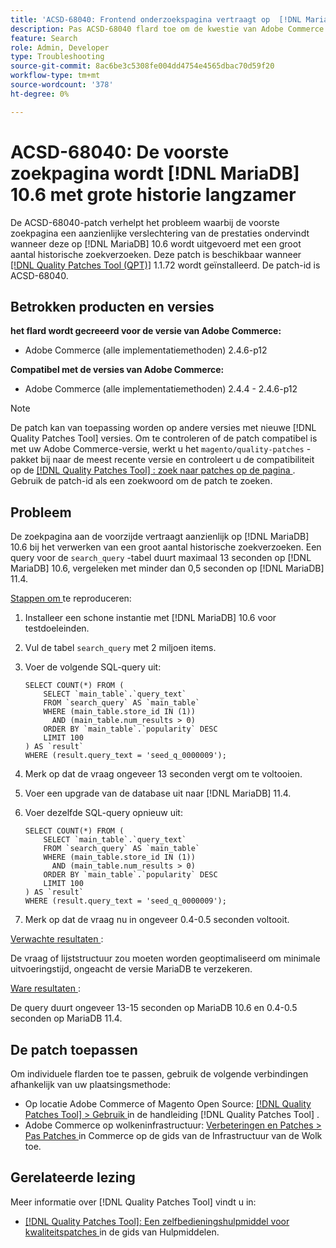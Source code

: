```yaml
---
title: 'ACSD-68040: Frontend onderzoekspagina vertraagt op  [!DNL MariaDB]  10.6 met grote onderzoeksgeschiedenis'
description: Pas ACSD-68040 flard toe om de kwestie van Adobe Commerce te bevestigen waar de voorste onderzoekspagina significante prestatiesdegradatie ervaart wanneer het lopen op  [!DNL MariaDB]  10.6 met een groot volume van historische onderzoeksverzoeken.
feature: Search
role: Admin, Developer
type: Troubleshooting
source-git-commit: 8ac6be3c5308fe004dd4754e4565dbac70d59f20
workflow-type: tm+mt
source-wordcount: '378'
ht-degree: 0%

---
```



# ACSD-68040: De voorste zoekpagina wordt [!DNL MariaDB] 10.6 met grote historie langzamer

De ACSD-68040-patch verhelpt het probleem waarbij de voorste zoekpagina een aanzienlijke verslechtering van de prestaties ondervindt wanneer deze op [!DNL MariaDB] 10.6 wordt uitgevoerd met een groot aantal historische zoekverzoeken. Deze patch is beschikbaar wanneer [[!DNL Quality Patches Tool (QPT)]](/help/tools/quality-patches-tool/quality-patches-tool-to-self-serve-quality-patches.md) 1.1.72 wordt geïnstalleerd. De patch-id is ACSD-68040.

## Betrokken producten en versies

**het flard wordt gecreeerd voor de versie van Adobe Commerce:**

* Adobe Commerce (alle implementatiemethoden) 2.4.6-p12

**Compatibel met de versies van Adobe Commerce:**

* Adobe Commerce (alle implementatiemethoden) 2.4.4 - 2.4.6-p12

>[!NOTE]
>
>De patch kan van toepassing worden op andere versies met nieuwe [!DNL Quality Patches Tool] versies. Om te controleren of de patch compatibel is met uw Adobe Commerce-versie, werkt u het `magento/quality-patches` -pakket bij naar de meest recente versie en controleert u de compatibiliteit op de [[!DNL Quality Patches Tool] : zoek naar patches op de pagina ](https://experienceleague.adobe.com/tools/commerce-quality-patches/index.html) . Gebruik de patch-id als een zoekwoord om de patch te zoeken.

## Probleem

De zoekpagina aan de voorzijde vertraagt aanzienlijk op [!DNL MariaDB] 10.6 bij het verwerken van een groot aantal historische zoekverzoeken. Een query voor de `search_query` -tabel duurt maximaal 13 seconden op [!DNL MariaDB] 10.6, vergeleken met minder dan 0,5 seconden op [!DNL MariaDB] 11.4.

<u> Stappen om </u> te reproduceren:

1. Installeer een schone instantie met [!DNL MariaDB] 10.6 voor testdoeleinden.
1. Vul de tabel `search_query` met 2 miljoen items.
1. Voer de volgende SQL-query uit:

   ```
   SELECT COUNT(*) FROM (
       SELECT `main_table`.`query_text`
       FROM `search_query` AS `main_table`
       WHERE (main_table.store_id IN (1))
         AND (main_table.num_results > 0)
       ORDER BY `main_table`.`popularity` DESC
       LIMIT 100
   ) AS `result`
   WHERE (result.query_text = 'seed_q_0000009');
   ```

1. Merk op dat de vraag ongeveer 13 seconden vergt om te voltooien.
1. Voer een upgrade van de database uit naar [!DNL MariaDB] 11.4.
1. Voer dezelfde SQL-query opnieuw uit:

   ```
   SELECT COUNT(*) FROM (
       SELECT `main_table`.`query_text`
       FROM `search_query` AS `main_table`
       WHERE (main_table.store_id IN (1))
         AND (main_table.num_results > 0)
       ORDER BY `main_table`.`popularity` DESC
       LIMIT 100
   ) AS `result`
   WHERE (result.query_text = 'seed_q_0000009');
   ```

1. Merk op dat de vraag nu in ongeveer 0.4-0.5 seconden voltooit.

<u> Verwachte resultaten </u>:

De vraag of lijststructuur zou moeten worden geoptimaliseerd om minimale uitvoeringstijd, ongeacht de versie MariaDB te verzekeren.

<u> Ware resultaten </u>:

De query duurt ongeveer 13-15 seconden op MariaDB 10.6 en 0.4-0.5 seconden op MariaDB 11.4.

## De patch toepassen

Om individuele flarden toe te passen, gebruik de volgende verbindingen afhankelijk van uw plaatsingsmethode:

* Op locatie Adobe Commerce of Magento Open Source: [[!DNL Quality Patches Tool] > Gebruik ](/help/tools/quality-patches-tool/usage.md) in de handleiding [!DNL Quality Patches Tool] .
* Adobe Commerce op wolkeninfrastructuur: [ Verbeteringen en Patches > Pas Patches ](https://experienceleague.adobe.com/docs/commerce-cloud-service/user-guide/develop/upgrade/apply-patches.html) in Commerce op de gids van de Infrastructuur van de Wolk toe.

## Gerelateerde lezing

Meer informatie over [!DNL Quality Patches Tool] vindt u in:

* [[!DNL Quality Patches Tool]: Een zelfbedieningshulpmiddel voor kwaliteitspatches ](/help/tools/quality-patches-tool/quality-patches-tool-to-self-serve-quality-patches.md) in de gids van Hulpmiddelen.
